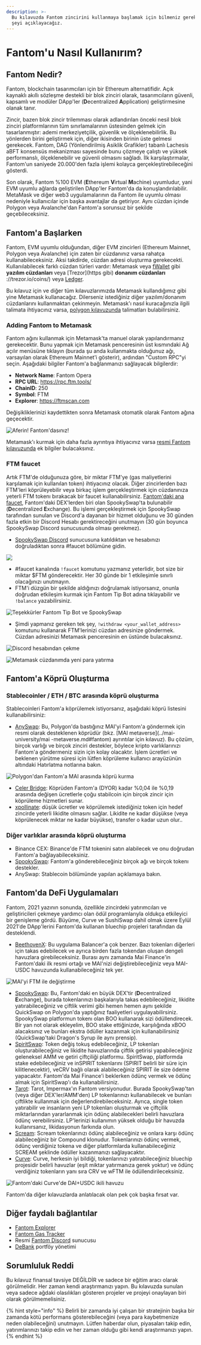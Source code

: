 ```yaml
---
description: >-
  Bu kılavuzda Fantom zincirini kullanmaya başlamak için bilmeniz gereken her
  şeyi açıklayacağız.
---
```


# Fantom'u Nasıl Kullanırım?

## Fantom Nedir?

Fantom, blockchain tasarımcıları için bir Ethereum alternatifidir. Açık kaynaklı akıllı sözleşme destekli bir blok zinciri olarak, tasarımcıların güvenli, kapsamlı ve modüler DApp'ler (**D**ecentralized **A**pplication) geliştirmesine olanak tanır.

Zincir, bazen blok zincir trilemması olarak adlandırılan önceki nesil blok zinciri platformlarının tüm sınırlamalarının üstesinden gelmek için tasarlanmıştır: ademi merkeziyetçilik, güvenlik ve ölçeklenebilirlik. Bu yönlerden birini geliştirmek için, diğer ikisinden birinin üste gelmesi gerekecek. Fantom, DAG (Yönlendirilmiş Asiklik Grafikler) tabanlı Lachesis aBFT konsensüs mekanizması sayesinde bunu çözmeye çalıştı ve yüksek performanslı, ölçeklenebilir ve güvenli olmasını sağladı. İlk karşılaştırmalar, Fantom'un saniyede 20.000'den fazla işlemi kolayca gerçekleştirebileceğini gösterdi.

Son olarak, Fantom %100 EVM (**E**thereum **V**irtual **M**achine) uyumludur, yani EVM uyumlu ağlarda geliştirilen DApp'ler Fantom'da da konuşlandırılabilir. MetaMask ve diğer web3 uygulamalarının da Fantom ile uyumlu olması nedeniyle kullanıcılar için başka avantajlar da getiriyor. Aynı cüzdan içinde Polygon veya Avalanche'dan Fantom'a sorunsuz bir şekilde geçebileceksiniz.

## Fantom'a Başlarken

Fantom, EVM uyumlu olduğundan, diğer EVM zincirleri (Ethereum Mainnet, Polygon veya Avalanche) için zaten bir cüzdanınız varsa rahatça kullanabileceksiniz. Aksi takdirde, cüzdan adresi oluşturma gerekecekti. Kullanılabilecek farklı cüzdan türleri vardır: Metamask veya [fWallet](https://pwawallet.fantom.network/#/) gibi **yazılım cüzdanları** veya \[Trezor]\(https gibi) **donanım cüzdanları** ://trezor.io/coins/) veya [Ledger](https://fantom.foundation/blog/how-to-set-up-your-ledger-nano-sx-with-fantom/).

Bu kılavuz için ve diğer tüm kılavuzlarımızda Metamask kullandığımız gibi yine Metamask kullanacağız. Dilerseniz istediğiniz diğer yazılım/donanım cüzdanlarını kullanmaktan çekinmeyin. Metamask'ı nasıl kuracağınızla ilgili talimata ihtiyacınız varsa, [polygon kılavuzunda](../../polygon-tutorials/how-to-get-started-on-polygon.md#downloading-metamask) talimatları bulabilirsiniz.

### Adding Fantom to Metamask

Fantom ağını kullanmak için Metamask'ta manuel olarak yapılandırmanız gerekecektir. Bunu yapmak için Metamask penceresinin üst kısmındaki Ağ açılır menüsüne tıklayın (burada şu anda kullanmakta olduğunuz ağı, varsayılan olarak Ethereum Mainnet'i gösterir), ardından "Custom RPC"yi seçin. Aşağıdaki bilgiler Fantom'a bağlanmanızı sağlayacak bilgilerdir:

* **Network Name**: Fantom Opera
* **RPC URL**: https://rpc.ftm.tools/
* **ChainID**: 250
* **Symbol**: FTM
* **Explorer**: https://ftmscan.com

Değişikliklerinizi kaydettikten sonra Metamask otomatik olarak Fantom ağına geçecektir.

![Aferin! Fantom'dasınız!](<../../.gitbook/assets/image (41).png>)

Metamask'ı kurmak için daha fazla ayrıntıya ihtiyacınız varsa [resmi Fantom kılavuzunda](https://docs.fantom.foundation/tutorials/set-up-metamask) ek bilgiler bulacaksınız.

### FTM faucet

Artık FTM'de olduğunuza göre, bir miktar FTM'ye (gas maliyetlerini karşılamak için kullanılan token) ihtiyacınız olacak. Diğer zincirlerden bazı FTM'leri köprüleyebilir veya birkaç işlem gerçekleştirmek için cüzdanınıza yeterli FTM tokenı bırakacak bir faucet kullanabilirsiniz. [Fantom'daki ana faucet](https://docs.spookyswap.finance/getting-started/how-to-get-fantom-gas), Fantom'daki DEX'lerden biri olan SpookySwap'ta bulunabilir (**D**ecentralized **E**xchange). Bu işlemi gerçekleştirmek için SpookySwap tarafından sunulan ve Discord'a dayanan bir hizmet olduğunu ve 30 günden fazla etkin bir Discord Hesabı gerektireceğini unutmayın (30 gün boyunca SpookySwap Discord sunucusunda olması gerekmez).

* [SpookySwap Discord](http://discord.gg/AqbsWsWDgn) sunucusuna katıldıktan ve hesabınızı doğruladıktan sonra #faucet bölümüne gidin.

![](<../../.gitbook/assets/ftm-discord (1).png>)

* \#faucet kanalında `!faucet` komutunu yazmanız yeterlidir, bot size bir miktar $FTM gönderecektir. Her 30 günde bir 1 etkileşimle sınırlı olacağınızı unutmayın.
* FTM'i düzgün bir şekilde aldığınızı doğrulamak istiyorsanız, onunla doğrudan etkileşim kurmak için Fantom Tip Bot adına tıklayabilir ve `!balance` yazabilirsiniz.

![Teşekkürler Fantom Tip Bot ve SpookySwap](../../.gitbook/assets/ftm-balances.png)

* Şimdi yapmanız gereken tek şey, `!withdraw <your_wallet_address>` komutunu kullanarak FTM'lerinizi cüzdan adresinize göndermek. Cüzdan adresinizi Metamask penceresinin en üstünde bulacaksınız.

![Discord hesabından çekme](<../../.gitbook/assets/image (40).png>)

![Metamask cüzdanımda yeni para yatırma](<../../.gitbook/assets/image (37).png>)

## Fantom'a Köprü Oluşturma

### Stablecoinler / ETH / BTC arasında köprü oluşturma

Stablecoinleri Fantom'a köprülemek istiyorsanız, aşağıdaki köprü listesini kullanabilirsiniz:

* [AnySwap](https://anyswap.exchange/#/bridge): Bu, Polygon'da bastığınız MAI'yi Fantom'a göndermek için resmi olarak desteklenen köprüdür (bkz. \[MAI metaverse]\(../mai-university/mai -metaverse.md#fantom) ayrıntılar için kılavuz). Bu çözüm, birçok varlığı ve birçok zinciri destekler, böylece kripto varlıklarınızı Fantom'a göndermeniz sizin için kolay olacaktır. İşlem ücretleri ve beklenen yürütme süresi için lütfen köprüleme kullanıcı arayüzünün altındaki Hatırlatma notlarına bakın.

![Polygon'dan Fantom'a MAI arasında köprü kurma](../../.gitbook/assets/ftm\_anyswap.png)

* [Celer Bridge](https://cbridge.celer.network/#/): Köprüden Fantom'a (DYOR) kadar %0,04 ile %0,19 arasında değişen ücretlerle çoğu stabilcoin için birçok zincir için köprüleme hizmetleri sunar.
* [xpollinate](https://www.xpollinate.io): düşük ücretler ve köprülemek istediğiniz token için hedef zincirde yeterli likidite olmasını sağlar. Likidite ne kadar düşükse (veya köprülenecek miktar ne kadar büyükse), transfer o kadar uzun olur..

### Diğer varlıklar arasında köprü oluşturma

* Binance CEX: Binance'de FTM tokenini satın alabilecek ve onu doğrudan Fantom'a bağlayabileceksiniz.
* [SpookySwap](https://spookyswap.finance/bridge): Fantom'a gönderebileceğiniz birçok ağı ve birçok tokenı destekler.
* AnySwap: Stablecoin bölümünde yapılan açıklamaya bakın.

## Fantom'da DeFi Uygulamaları

Fantom, 2021 yazının sonunda, özellikle zincirdeki yatırımcıları ve geliştiricileri çekmeye yardımcı olan ödül programlarıyla oldukça etkileyici bir genişleme gördü. Büyüme, Curve ve SushiSwap dahil olmak üzere Eylül 2021'de DApp'lerini Fantom'da kullanan bluechip projeleri tarafından da desteklendi.

* [BeethovenX](https://app.beethovenx.io/#/): Bu uygulama Balancer'a çok benzer. Bazı tokenları diğerleri için takas edebilecek ve ayrıca birden fazla tokendan oluşan dengeli havuzlara girebileceksiniz. Burası aynı zamanda Mai Finance'in Fantom'daki ilk resmi ortağı ve MAI'nizi değiştirebileceğiniz veya MAI-USDC havuzunda kullanabileceğiniz tek yer.

![MAI'yi FTM ile değiştirme](../../.gitbook/assets/ftm\_beethoven.png)

* [SpookySwap](https://spookyswap.finance): Bu, Fantom'daki en büyük DEX'tir (**D**ecentralized **E**xchange), burada tokenlarınızı başkalarıyla takas edebileceğiniz, likidite yatırabileceğiniz ve çiftlik verimi gibi hemen hemen aynı şekilde QuickSwap on Polygon'da yaptığınız faaliyetleri uygulayabilirsiniz. SpookySwap platformun tokenı olan BOO kullanarak sizi ödüllendirecek. Bir yan not olarak ekleyelim, BOO stake ettiğinizde, karşılığında xBOO alacaksınız ve bunları ekstra ödüller kazanmak için kullanabilirsiniz (QuickSwap'taki Dragon's Syrup ile aynı prensip).
* [SpiritSwap](https://app.spiritswap.finance): Token değiş tokuş edebileceğiniz, LP tokenları oluşturabileceğiniz ve likidite havuzlarında çiftlik getirisi yapabileceğiniz geleneksel AMM ve getiri çiftçiliği platformu. SpiritSwap, platformda stake edebileceğiniz ve inSPIRIT tokenlarını (SPIRIT belirli bir süre için kilitlenecektir), veCRV bağlı olarak alabileceğiniz SPIRIT ile size ödeme yapacaktır. Fantom'da Mai Finance'i beklerken ödünç vermek ve ödünç almak için SpiritSwap'ı da kullanabilirsiniz.
* [Tarot](https://www.tarot.to): Tarot, Impermax'ın Fantom versiyonudur. Burada SpookySwap'tan (veya diğer DEX'ler/AMM'den) LP tokenlarınızı kullanabilecek ve bunları çiftlikte kullanmak için değerlendirebileceksiniz. Ayrıca, single token yatırabilir ve insanların yeni LP tokenları oluşturmak ve çiftçilik miktarlarından yararlanmak için ödünç alabilecekleri belirli havuzlara ödünç verebilirsiniz. LP'lerinizi kullanımın yüksek olduğu bir havuzda kullanırsanız, likidasyonun farkında olun.
* [Scream](https://scream.sh): Scream tokenlarınızı ödünç alabileceğiniz ve onlara karşı ödünç alabileceğiniz bir Compound klonudur. Tokenlarınızı ödünç vermek, ödünç verdiğiniz tokena ve diğer platformlarda kullanabileceğiniz SCREAM şeklinde ödüller kazanmanızı sağlayacaktır.
* [Curve](../../fantom-tutorials/nas%C4%B1l-ba%C5%9Flang%C4%B1%C3%A7-on-fantom.md#bridging-stable-coins-eth-btc): Curve, herkesin iyi bildiği, tokenlarınızı yatırabileceğiniz bluechip projesidir belirli havuzlar (eşit miktar yatırmanıza gerek yoktur) ve ödünç verdiğiniz tokenların yanı sıra CRV ve wFTM ile ödüllendirileceksiniz.

![Fantom'daki Curve'de DAI+USDC ikili havuzu](<../../.gitbook/assets/image (36).png>)

Fantom'da diğer kılavuzlarda anlatılacak olan pek çok başka fırsat var.

## Diğer faydalı bağlantılar

* [Fantom Explorer](https://explorer.fantom.network)
* [Fantom Gas Tracker](https://ftmscan.com/gastracker)
* Resmi [Fantom Discord](../../fantom-tutorials/fantom.md#ftm-faucet-nas%C4%B1l-ba%C5%9Flat%C4%B1l%C4%B1r) sunucusu
* [DeBank](https://debank.com) portföy yönetimi

## Sorumluluk Reddi

Bu kılavuz finansal tavsiye DEĞİLDİR ve sadece bir eğitim aracı olarak görülmelidir. Her zaman kendi araştırmanızı yapın. Bu kılavuzda sunulan veya sadece ağdaki olasılıkları gösteren projeler ve projeyi onaylayan biri olarak görülmemelisiniz.

{% hint style="info" %}
Belirli bir zamanda iyi çalışan bir stratejinin başka bir zamanda kötü performans gösterebileceğini (veya para kaybetmenize neden olabileceğini) unutmayın. Lütfen haberdar olun, piyasaları takip edin, yatırımlarınızı takip edin ve her zaman olduğu gibi kendi araştırmanızı yapın.
{% endhint %}
